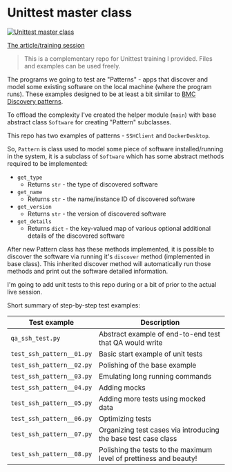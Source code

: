 # Unittest master class

[![Unittest master class](https://github.com/yumedzi/unittest_master_class/actions/workflows/python-package.yml/badge.svg)](https://github.com/yumedzi/unittest_master_class/actions/workflows/python-package.yml)

[The article/training session](http://viktormoyseyenko.pythonanywhere.com/file/slides/v2/Extended_11_Unittest_advanced.slides.html#/CI-pipeline)

> This is a complementary repo for Unittest training I provided. Files and examples can be used freely.

The programs we going to test are "Patterns" - apps that discover and model some existing software on the local machine (where the program runs). These examples designed to be at least a bit similar to [BMC Discovery patterns](https://docs.bmc.com/docs/discovery/112/the-pattern-language-tpl-788121531.html).

To offload the complexity I've created the helper module (`main`) with base abstract class `Software` for creating "Pattern" subclasses.

This repo has two examples of patterns - `SSHClient` and `DockerDesktop`.

So, `Pattern` is class used to model some piece of software installed/running in the system, it is a subclass of `Software` which has some abstract methods required to be implemented:

- `get_type`
  - Returns `str` - the type of discovered software
- `get_name`
  - Returns `str` - the name/instance ID of discovered software
- `get_version`
  - Returns `str` - the version of discovered software
- `get_details`
  - Returns `dict` - the key-valued map of various optional additional details of the discovered software

After new Pattern class has these methods implemented, it is possible to discover the software via running it's `discover` method (implemented in base class). This inherited discover method will automatically run those methods and print out the software detailed information.

I'm going to add unit tests to this repo during or a bit of prior to the actual live session.

Short summary of step-by-step test examples:

| Test example              | Description                                                        |
| ------------------------- | ------------------------------------------------------------------ |
| `qa_ssh_test.py`          | Abstract example of end-to-end test that QA would write            |
| `test_ssh_pattern__01.py` | Basic start example of unit tests                                  |
| `test_ssh_pattern__02.py` | Polishing of the base example                                      |
| `test_ssh_pattern__03.py` | Emulating long running commands                                    |
| `test_ssh_pattern__04.py` | Adding mocks                                                       |
| `test_ssh_pattern__05.py` | Adding more tests using mocked data                                |
| `test_ssh_pattern__06.py` | Optimizing tests                                                   |
| `test_ssh_pattern__07.py` | Organizing test cases via introducing the base test case class     |
| `test_ssh_pattern__08.py` | Polishing the tests to the maximum level of prettiness and beauty! |
